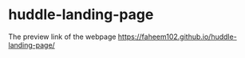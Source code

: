 # huddle-landing-page

The preview link of the webpage https://faheem102.github.io/huddle-landing-page/
